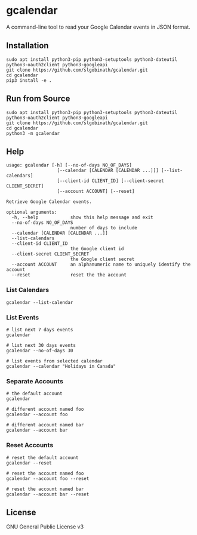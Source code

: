 # gcalendar

A command-line tool to read your Google Calendar events in JSON format.

## Installation

```shell script
sudo apt install python3-pip python3-setuptools python3-dateutil python3-oauth2client python3-googleapi
git clone https://github.com/slgobinath/gcalendar.git
cd gcalendar
pip3 install -e .
```

## Run from Source

```shell script
sudo apt install python3-pip python3-setuptools python3-dateutil python3-oauth2client python3-googleapi
git clone https://github.com/slgobinath/gcalendar.git
cd gcalendar
python3 -m gcalendar
```

## Help

```shell script
usage: gcalendar [-h] [--no-of-days NO_OF_DAYS]
                   [--calendar [CALENDAR [CALENDAR ...]]] [--list-calendars]
                   [--client-id CLIENT_ID] [--client-secret CLIENT_SECRET]
                   [--account ACCOUNT] [--reset]

Retrieve Google Calendar events.

optional arguments:
  -h, --help            show this help message and exit
  --no-of-days NO_OF_DAYS
                        number of days to include
  --calendar [CALENDAR [CALENDAR ...]]
  --list-calendars
  --client-id CLIENT_ID
                        the Google client id
  --client-secret CLIENT_SECRET
                        the Google client secret
  --account ACCOUNT     an alphanumeric name to uniquely identify the account
  --reset               reset the the account

```

### List Calendars

```shell script
gcalendar --list-calendar
```

### List Events

```shell script
# list next 7 days events
gcalendar

# list next 30 days events
gcalendar --no-of-days 30

# list events from selected calendar
gcalendar --calendar "Holidays in Canada"
```

### Separate Accounts

```shell script
# the default account
gcalendar

# different account named foo
gcalendar --account foo

# different account named bar
gcalendar --account bar
```

### Reset Accounts
```shell script
# reset the default account
gcalendar --reset

# reset the account named foo
gcalendar --account foo --reset

# reset the account named bar
gcalendar --account bar --reset
```

## License

GNU General Public License v3